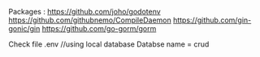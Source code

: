Packages :
https://github.com/joho/godotenv
https://github.com/githubnemo/CompileDaemon
https://github.com/gin-gonic/gin
https://github.com/go-gorm/gorm

Check file .env //using local database
Databse name = crud
